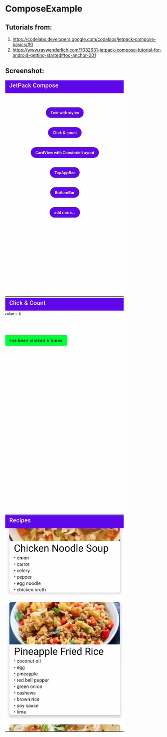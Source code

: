 # ComposeExample

## Tutorials from:
1) https://codelabs.developers.google.com/codelabs/jetpack-compose-basics/#0
2) https://www.raywenderlich.com/7032631-jetpack-compose-tutorial-for-android-getting-started#toc-anchor-001

## Screenshot:
![alt text](https://github.com/Eric-Cen/ComposeExample/blob/master/images/mainlist.png)
![alt text](https://github.com/Eric-Cen/ComposeExample/blob/master/images/click_count.png)
![alt text](https://github.com/Eric-Cen/ComposeExample/blob/master/images/cardlist.png)
